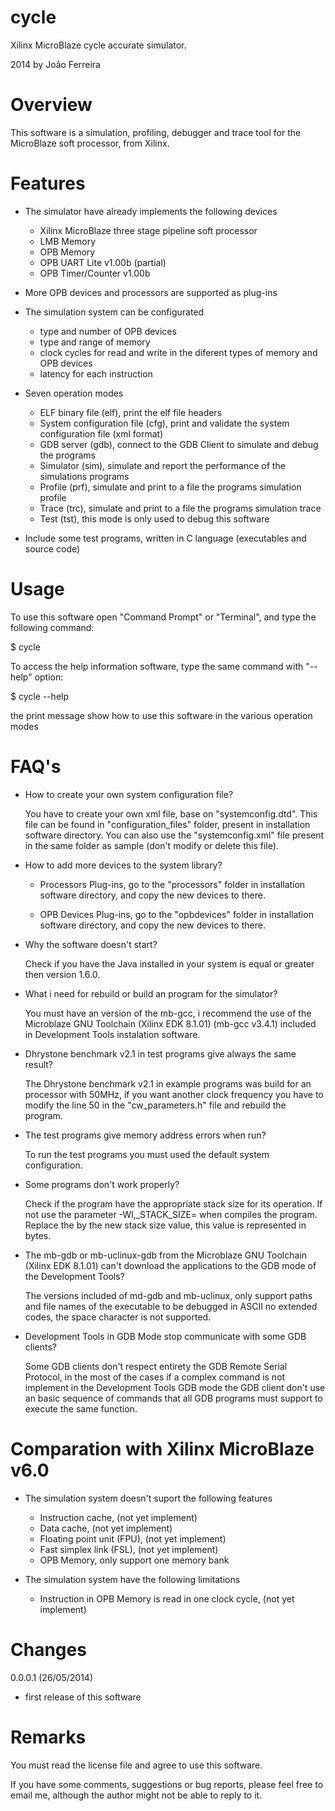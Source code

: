 cycle
=====
Xilinx MicroBlaze cycle accurate simulator.

2014 by João Ferreira


Overview
=====
This software is a simulation, profiling, debugger and trace tool for the MicroBlaze soft processor, from Xilinx.


Features
=====
* The simulator have already implements the following devices
  - Xilinx MicroBlaze three stage pipeline soft processor
  - LMB Memory
  - OPB Memory
  - OPB UART Lite v1.00b (partial)
  - OPB Timer/Counter v1.00b

* More OPB devices and processors are supported as plug-ins

* The simulation system can be configurated
  - type and number of OPB devices
  - type and range of memory
  - clock cycles for read and write in the diferent types of memory and OPB devices
  - latency for each instruction

* Seven operation modes
  - ELF binary file (elf), print the elf file headers
  - System configuration file (cfg), print and validate the system configuration file (xml format)
  - GDB server (gdb), connect to the GDB Client to simulate and debug the programs
  - Simulator (sim), simulate and report the performance of the simulations programs
  - Profile (prf), simulate and print to a file the programs simulation profile
  - Trace (trc), simulate and print to a file the programs simulation trace
  - Test (tst), this mode is only used to debug this software
   

* Include some test programs, written in C language (executables and source code)


Usage
=====
To use this software open "Command Prompt" or "Terminal", and type the following command:

 $ cycle


To access the help information software, type the same command with "--help" option:

 $ cycle --help

the print message show how to use this software in the various operation modes


FAQ's
=====
* How to create your own system configuration file?

  You have to create your own xml file, base on "systemconfig.dtd". This file can be found in 
"configuration_files" folder, present in installation software directory. You can also use 
the "systemconfig.xml" file present in the same folder as sample (don't modify or delete this file).


* How to add more devices to the system library?

  - Processors Plug-ins, go to the "processors" folder in installation software directory, and copy 
                      the new devices to there.

  - OPB Devices Plug-ins, go to the "opbdevices" folder in installation software directory, and copy 
                      the new devices to there.


* Why the software doesn't start?

  Check if you have the Java installed in your system is equal or greater then version 1.6.0.



* What i need for rebuild or build an program for the simulator?

  You must have an version of the mb-gcc, i recommend the use of the Microblaze GNU Toolchain 
(Xilinx EDK 8.1.01) (mb-gcc v3.4.1) included in Development Tools instalation software.


* Dhrystone benchmark v2.1 in test programs give always the same result?

  The Dhrystone benchmark v2.1 in example programs was build for an processor with 50MHz, if you want 
another clock frequency you have to modify the line 50 in the "cw_parameters.h" file and rebuild the 
program.


* The test programs give memory address errors when run?

  To run the test programs you must used the default system configuration.


* Some programs don't work properly?

  Check if the program have the appropriate stack size for its operation. If not use the parameter 
  -Wl,_STACK_SIZE=<stack size> when compiles the program. Replace the <stack size> by the new stack 
  size value, this value is represented in bytes.


* The mb-gdb or mb-uclinux-gdb from the Microblaze GNU Toolchain (Xilinx EDK 8.1.01) can't download 
the applications to the GDB mode of the Development Tools?

  The versions included of md-gdb and mb-uclinux, only support paths and file names of the executable 
to be debugged in ASCII no extended codes, the space character is not supported.


* Development Tools in GDB Mode stop communicate with some GDB clients?

  Some GDB clients don't respect entirety the GDB Remote Serial Protocol, in the most of the cases if 
a complex command is not implement in the Development Tools GDB mode the GDB client don't use an basic 
sequence of commands that all GDB programs must support to execute the same function.


Comparation with Xilinx MicroBlaze v6.0
=====
* The simulation system doesn't suport the following features
  - Instruction cache, (not yet implement)
  - Data cache, (not yet implement)
  - Floating point unit (FPU), (not yet implement)
  - Fast simplex link (FSL), (not yet implement)
  - OPB Memory, only support one memory bank

* The simulation system have the following limitations
  - Instruction in OPB Memory is read in one clock cycle, (not yet implement)


Changes
=====
0.0.0.1 (26/05/2014)
* first release of this software


Remarks
=====
You must read the license file and agree to use this software.

If you have some comments, suggestions or bug reports, please feel free 
to email me, although the author might not be able to reply to it.
  
